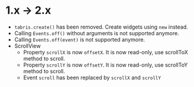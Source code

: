 # 1.x -> 2.x

* `tabris.create()` has been removed. Create widgets using `new` instead.
* Calling `Events.off()` without arguments is not supported anymore.
* Calling `Events.off(event)` is not supported anymore.
* ScrollView
  * Property `scrollX` is now `offsetX`. It is now read-only, use scrollToX method to scroll.
  * Property `scrollY` is now `offsetY`. It is now read-only, use scrollToY method to scroll.
  * Event `scroll` has been replaced by `scrollX` and `scrollY`